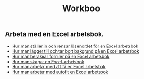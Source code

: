 ﻿---
title: Workboo
second_title: Aspose.Cells Cloud Documen
type: docs
url: /sv/workbook/
aliases: [/working-with-workbook/]
keywords: Working with workbook on an Excel file
description: Aspose.Cells Cloud REST API stöd för att arbeta med arbetsbok på en Excel-fil. SDK stöder olika utvecklingsspråk. De inkluderar Android, C#, Go, Java, NodeJS, Perl, PHP, Python, Ruby och swift
weight: 100
kwords: Excel, Office Moln, REST API, Kalkylblad, PDF, CSV, Json, Markdwon, Arbetsbok
---
## Arbeta med en Excel arbetsbok.

- [Hur man ställer in och rensar lösenordet för en Excel arbetsbok](/cells/sv/workbook/password/)
- [Hur man lägger till och tar bort bakgrund på en Excel arbetsbok](/cells/sv/workbook/background/)
- [Hur man beräknar formler på en Excel arbetsbok](/cells/sv/workbook/calculate-all-formulas/)
- [Hur man skapar en Excel-arbetsbok](/cells/sv/workbook/create/)
- [ Hur man arbetar med att få en Excel arbetsbok](/cells/sv/workbook/get/)
- [ Hur man arbetar med autofit en Excel arbetsbok](/cells/sv/workbook/autofit/)
